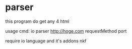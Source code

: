 # parser

this program do get any 4 html

usage
cmd: io parser http://hoge.com requestMethod port

require
io language and it's addons
nkf

